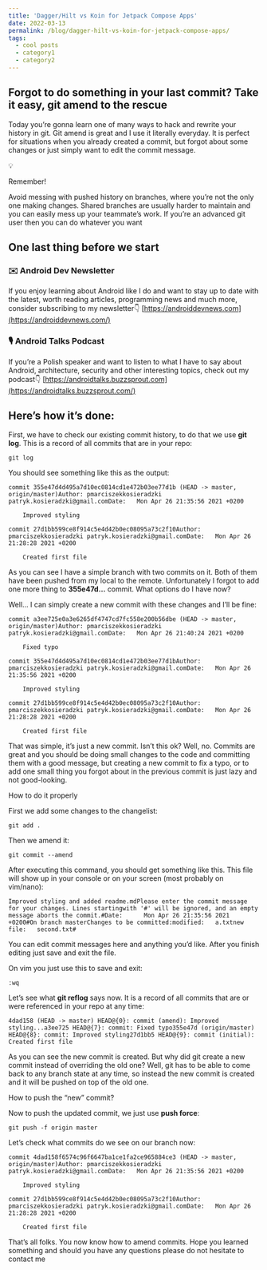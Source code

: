```yaml
---
title: 'Dagger/Hilt vs Koin for Jetpack Compose Apps'
date: 2022-03-13
permalink: /blog/dagger-hilt-vs-koin-for-jetpack-compose-apps/
tags:
  - cool posts
  - category1
  - category2
---
```


## Forgot to do something in your last commit? Take it easy, git amend to the rescue

Today you’re gonna learn one of many ways to hack and rewrite your history in git. Git amend is great and I use it literally everyday. It is perfect for situations when you already created a commit, but forgot about some changes or just simply want to edit the commit message.

💡

Remember!

Avoid messing with pushed history on branches, where you’re not the only one making changes. Shared branches are usually harder to maintain and you can easily mess up your teammate’s work.
If you’re an advanced git user then you can do whatever you want

## One last thing before we start

### ✉️ Android Dev Newsletter

If you enjoy learning about Android like I do and want to stay up to date with the latest, worth reading articles, programming news and much more, consider subscribing to my newsletter👇
[https://androiddevnews.com](https://androiddevnews.com/)

### 🎙 Android Talks Podcast

If you’re a Polish speaker and want to listen to what I have to say about Android, architecture, security and other interesting topics, check out my podcast👇
[https://androidtalks.buzzsprout.com](https://androidtalks.buzzsprout.com/)

## Here’s how it’s done:

First, we have to check our existing commit history, to do that we use **git log**. This is a record of all commits that are in your repo:

    git log

You should see something like this as the output:

    commit 355e47d4d495a7d10ec0814cd1e472b03ee77d1b (HEAD -> master, origin/master)Author: pmarciszekkosieradzki patryk.kosieradzki@gmail.comDate:   Mon Apr 26 21:35:56 2021 +0200

        Improved styling

    commit 27d1bb599ce8f914c5e4d42b0ec08095a73c2f10Author: pmarciszekkosieradzki patryk.kosieradzki@gmail.comDate:   Mon Apr 26 21:28:28 2021 +0200

        Created first file

As you can see I have a simple branch with two commits on it. Both of them have been pushed from my local to the remote. Unfortunately I forgot to add one more thing to **355e47d…** commit. What options do I have now?

Well… I can simply create a new commit with these changes and I’ll be fine:

    commit a3ee725e0a3e6265df4747cd7fc558e200b56dbe (HEAD -> master, origin/master)Author: pmarciszekkosieradzki patryk.kosieradzki@gmail.comDate:   Mon Apr 26 21:40:24 2021 +0200

        Fixed typo

    commit 355e47d4d495a7d10ec0814cd1e472b03ee77d1bAuthor: pmarciszekkosieradzki patryk.kosieradzki@gmail.comDate:   Mon Apr 26 21:35:56 2021 +0200

        Improved styling

    commit 27d1bb599ce8f914c5e4d42b0ec08095a73c2f10Author: pmarciszekkosieradzki patryk.kosieradzki@gmail.comDate:   Mon Apr 26 21:28:28 2021 +0200

        Created first file

That was simple, it’s just a new commit. Isn’t this ok? Well, no. Commits are great and you should be doing small changes to the code and committing them with a good message, but creating a new commit to fix a typo, or to add one small thing you forgot about in the previous commit is just lazy and not good-looking.

How to do it properly

First we add some changes to the changelist:

    git add .

Then we amend it:

    git commit --amend

After executing this command, you should get something like this. This file will show up in your console or on your screen (most probably on vim/nano):

    Improved styling and added readme.mdPlease enter the commit message for your changes. Lines startingwith '#' will be ignored, and an empty message aborts the commit.#Date:      Mon Apr 26 21:35:56 2021 +0200#On branch masterChanges to be committed:modified:   a.txtnew file:   second.txt#

You can edit commit messages here and anything you’d like. After you finish editing just save and exit the file.

On vim you just use this to save and exit:

    :wq

Let’s see what **git reflog** says now. It is a record of all commits that are or were referenced in your repo at any time:

    4dad158 (HEAD -> master) HEAD@{0}: commit (amend): Improved styling...a3ee725 HEAD@{7}: commit: Fixed typo355e47d (origin/master) HEAD@{8}: commit: Improved styling27d1bb5 HEAD@{9}: commit (initial): Created first file

As you can see the new commit is created. But why did git create a new commit instead of overriding the old one? Well, git has to be able to come back to any branch state at any time, so instead the new commit is created and it will be pushed on top of the old one.

How to push the “new” commit?

Now to push the updated commit, we just use **push force**:

    git push -f origin master

Let’s check what commits do we see on our branch now:

    commit 4dad158f6574c96f6647ba1ce1fa2ce965884ce3 (HEAD -> master, origin/master)Author: pmarciszekkosieradzki patryk.kosieradzki@gmail.comDate:   Mon Apr 26 21:35:56 2021 +0200

        Improved styling

    commit 27d1bb599ce8f914c5e4d42b0ec08095a73c2f10Author: pmarciszekkosieradzki patryk.kosieradzki@gmail.comDate:   Mon Apr 26 21:28:28 2021 +0200

        Created first file

That’s all folks. You now know how to amend commits. Hope you learned something and should you have any questions please do not hesitate to contact me